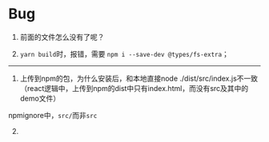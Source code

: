 # Bug

1. 前面的文件怎么没有了呢？

2. `yarn build`时，报错，需要 `npm i --save-dev @types/fs-extra`；

---

1. 上传到npm的包，为什么安装后，和本地直接node ./dist/src/index.js不一致（react逻辑中，上传到npm的dist中只有index.html，而没有src及其中的demo文件）

npmignore中，`src/`而非`src`

2. 